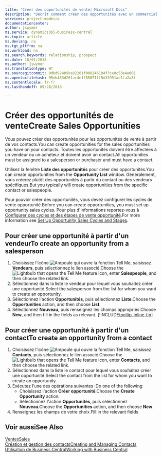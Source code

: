 ```yaml
---
title: "Créer des opportunités de vente| Microsoft Docs"
description: "Décrit comment créer des opportunités avec un commercial ou un contact dans Business Central."
services: project-madeira
documentationcenter: 
author: jswymer
ms.service: dynamics365-business-central
ms.topic: article
ms.devlang: na
ms.tgt_pltfrm: na
ms.workload: na
ms.search.keywords: relationship, prospect
ms.date: 10/01/2018
ms.author: jswymer
ms.translationtype: HT
ms.sourcegitcommit: 9dbd92409ba02281f008246194f3ce0c53e4e001
ms.openlocfilehash: 95eb483d261ac4e1f55071ff5d33951ad1fa2a3f
ms.contentlocale: fr-fr
ms.lasthandoff: 09/28/2018

---
```

# <a name="create-sales-opportunities"></a><span data-ttu-id="913f7-103">Créer des opportunités de vente</span><span class="sxs-lookup"><span data-stu-id="913f7-103">Create Sales Opportunities</span></span>
<span data-ttu-id="913f7-104">Vous pouvez créer des opportunités pour les opportunités de vente à partir de vos contacts.</span><span class="sxs-lookup"><span data-stu-id="913f7-104">You can create opportunities for the sales opportunities you have on your contacts.</span></span> <span data-ttu-id="913f7-105">Toutes les opportunités doivent être affectées à un vendeur ou un acheteur et doivent avoir un contact.</span><span class="sxs-lookup"><span data-stu-id="913f7-105">All opportunities must be assigned to a salesperson or purchaser and must have a contact.</span></span>

<span data-ttu-id="913f7-106">Utilisez la fenêtre **Liste des opportunités** pour créer des opportunités.</span><span class="sxs-lookup"><span data-stu-id="913f7-106">You can create opportunities from the **Opportunity List** window.</span></span> <span data-ttu-id="913f7-107">Généralement, vous créerez plutôt des opportunités à partir du contact ou des vendeurs spécifiques.</span><span class="sxs-lookup"><span data-stu-id="913f7-107">But you typically will create opportunities from the specific contact or salespeople.</span></span>

<span data-ttu-id="913f7-108">Pour pouvoir créer des opportunités, vous devez configurer les cycles de vente opportunité.</span><span class="sxs-lookup"><span data-stu-id="913f7-108">Before you can create opportunities, you must set up opportunity sales cycles.</span></span> <span data-ttu-id="913f7-109">Pour plus d'informations reportez-vous à [Configurer des cycles et des étapes de vente opportunité](marketing-how-setup-opportunity-sales-cycles-stages.md).</span><span class="sxs-lookup"><span data-stu-id="913f7-109">For more information see [Set Up Opportunity Sales Cycles and Stages](marketing-how-setup-opportunity-sales-cycles-stages.md).</span></span>

## <a name="to-create-an-opportunity-from-a-salesperson"></a><span data-ttu-id="913f7-110">Pour créer une opportunité à partir d'un vendeur</span><span class="sxs-lookup"><span data-stu-id="913f7-110">To create an opportunity from a salesperson</span></span>
1. <span data-ttu-id="913f7-111">Choisissez l'icône ![Ampoule qui ouvre la fonction Tell Me](media/ui-search/search_small.png "Dites-moi ce que vous voulez faire"), saisissez **Vendeurs**, puis sélectionnez le lien associé.</span><span class="sxs-lookup"><span data-stu-id="913f7-111">Choose the ![Lightbulb that opens the Tell Me feature](media/ui-search/search_small.png "Tell me what you want to do") icon, enter **Salespeople**, and then choose the related link.</span></span>
2. <span data-ttu-id="913f7-112">Sélectionnez dans la liste le vendeur pour lequel vous souhaitez créer une opportunité.</span><span class="sxs-lookup"><span data-stu-id="913f7-112">Select the salesperson from the list for whom you want to create an opportunity.</span></span>
3. <span data-ttu-id="913f7-113">Sélectionnez l'action **Opportunités**, puis sélectionnez **Liste**.</span><span class="sxs-lookup"><span data-stu-id="913f7-113">Choose the **Opportunities** action, and then choose **List**.</span></span>
4. <span data-ttu-id="913f7-114">Sélectionnez **Nouveau**, puis renseignez les champs appropriés.</span><span class="sxs-lookup"><span data-stu-id="913f7-114">Choose **New**, and then fill in the fields as relevant.</span></span> [!INCLUDE[tooltip-inline-tip](includes/tooltip-inline-tip_md.md)]  



## <a name="to-create-an-opportunity-from-a-contact"></a><span data-ttu-id="913f7-115">Pour créer une opportunité à partir d'un contact</span><span class="sxs-lookup"><span data-stu-id="913f7-115">To create an opportunity from a contact</span></span>
1. <span data-ttu-id="913f7-116">Choisissez l'icône ![Ampoule qui ouvre la fonction Tell Me](media/ui-search/search_small.png "Dites-moi ce que vous voulez faire"), saisissez **Contacts**, puis sélectionnez le lien associé.</span><span class="sxs-lookup"><span data-stu-id="913f7-116">Choose the ![Lightbulb that opens the Tell Me feature](media/ui-search/search_small.png "Tell me what you want to do") icon, enter **Contacts**, and then choose the related link.</span></span>
2. <span data-ttu-id="913f7-117">Sélectionnez dans la liste le contact pour lequel vous souhaitez créer une opportunité.</span><span class="sxs-lookup"><span data-stu-id="913f7-117">Select the contact from the list for whom you want to create an opportunity.</span></span>
3. <span data-ttu-id="913f7-118">Exécutez l'une des opérations suivantes :</span><span class="sxs-lookup"><span data-stu-id="913f7-118">Do one of the following:</span></span>
   * <span data-ttu-id="913f7-119">Choisissez l'action **Créer opportunité**.</span><span class="sxs-lookup"><span data-stu-id="913f7-119">Choose the **Create Opportunity** action.</span></span>
   * <span data-ttu-id="913f7-120">Sélectionnez l'action **Opportunités**, puis sélectionnez **Nouveau**.</span><span class="sxs-lookup"><span data-stu-id="913f7-120">Choose the  **Opportunities** action, and then choose **New**.</span></span>
4. <span data-ttu-id="913f7-121">Renseignez les champs de votre choix.</span><span class="sxs-lookup"><span data-stu-id="913f7-121">Fill in the relevant fields.</span></span>

## <a name="see-also"></a><span data-ttu-id="913f7-122">Voir aussi</span><span class="sxs-lookup"><span data-stu-id="913f7-122">See Also</span></span>
[<span data-ttu-id="913f7-123">Ventes</span><span class="sxs-lookup"><span data-stu-id="913f7-123">Sales</span></span>](sales-manage-sales.md)  
[<span data-ttu-id="913f7-124">Création et gestion des contacts</span><span class="sxs-lookup"><span data-stu-id="913f7-124">Creating and Managing Contacts</span></span>](marketing-contacts.md)  
[<span data-ttu-id="913f7-125">Utilisation de Business Central</span><span class="sxs-lookup"><span data-stu-id="913f7-125">Working with Business Central</span></span>](ui-work-product.md)

